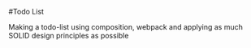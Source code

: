 #Todo List

Making a todo-list using composition, webpack and applying as much SOLID design principles as possible